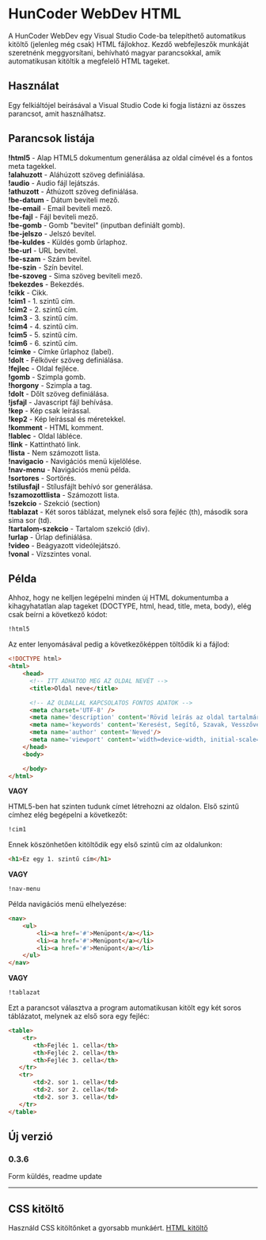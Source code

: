 # HunCoder WebDev HTML

A HunCoder WebDev egy Visual Studio Code-ba telepíthető automatikus kitöltő (jelenleg még csak) HTML fájlokhoz. Kezdő webfejleszők munkáját szeretnénk meggyorsítani, behívható magyar parancsokkal, amik automatikusan kitöltik a megfelelő HTML tageket.

## Használat

Egy felkiáltójel beírásával a Visual Studio Code ki fogja listázni az összes parancsot, amit használhatsz.

## Parancsok listája

**!html5** - Alap HTML5 dokumentum generálása az oldal címével és a fontos meta tagekkel.  
**!alahuzott** - Aláhúzott szöveg definiálása.  
**!audio** - Audio fájl lejátszás.  
**!athuzott** - Áthúzott szöveg definiálása.  
**!be-datum** - Dátum beviteli mező.  
**!be-email** - Email beviteli mező.  
**!be-fajl** - Fájl beviteli mező.  
**!be-gomb** - Gomb "bevitel" (inputban definiált gomb).  
**!be-jelszo** - Jelszó bevitel.  
**!be-kuldes** - Küldés gomb űrlaphoz.  
**!be-url** - URL bevitel.  
**!be-szam** - Szám bevitel.  
**!be-szin** - Szín bevitel.  
**!be-szoveg** - Sima szöveg beviteli mező.  
**!bekezdes** - Bekezdés.  
**!cikk** - Cikk.  
**!cim1** - 1. szintű cím.  
**!cim2** - 2. szintű cím.  
**!cim3** - 3. szintű cím.  
**!cim4** - 4. szintű cím.  
**!cim5** - 5. szintű cím.  
**!cim6** - 6. szintű cím.  
**!cimke** - Címke űrlaphoz (label).  
**!dolt** - Félkövér szöveg definiálása.  
**!fejlec** - Oldal fejléce.  
**!gomb** - Szimpla gomb.  
**!horgony** - Szimpla a tag.  
**!dolt** - Dőlt szöveg definiálása.  
**!jsfajl** - Javascript fájl behívása.  
**!kep** - Kép csak leírással.  
**!kep2** - Kép leírással és méretekkel.  
**!komment** - HTML komment.  
**!lablec** - Oldal lábléce.  
**!link** - Kattintható link.  
**!lista** - Nem számozott lista.  
**!navigacio** - Navigációs menü kijelölése.  
**!nav-menu** - Navigációs menü példa.  
**!sortores** - Sortörés.  
**!stilusfajl** - Stílusfájlt behívó sor generálása.  
**!szamozottlista** - Számozott lista.  
**!szekcio** - Szekció (section)  
**!tablazat** - Két soros táblázat, melynek első sora fejléc (th), második sora sima sor (td).  
**!tartalom-szekcio** - Tartalom szekció (div).  
**!urlap** - Űrlap definiálása.  
**!video** - Beágyazott videólejátszó.  
**!vonal** - Vízszintes vonal.

## Példa

Ahhoz, hogy ne kelljen legépelni minden új HTML dokumentumba a kihagyhatatlan alap tageket (DOCTYPE, html, head,
title, meta, body), elég csak beírni a következő kódot:

```html
!html5
```

Az enter lenyomásával pedig a következőképpen töltődik ki a fájlod:

```html
<!DOCTYPE html>
<html>
    <head>
      <!-- ITT ADHATOD MEG AZ OLDAL NEVÉT -->
      <title>Oldal neve</title>

      <!-- AZ OLDALLAL KAPCSOLATOS FONTOS ADATOK -->
      <meta charset='UTF-8' />
      <meta name='description' content='Rövid leírás az oldal tartalmáról'/>
      <meta name='keywords' content='Keresést, Segítő, Szavak, Vesszővel, Elválasztva'/>
      <meta name='author' content='Neved'/>
      <meta name='viewport' content='width=device-width, initial-scale=1.0'/>
    </head>
    <body>

    </body>
</html>
```

**VAGY**

HTML5-ben hat szinten tudunk címet létrehozni az oldalon. Első szintű címhez elég begépelni a következőt:

~~~html
!cim1
~~~

Ennek köszönhetően kitöltődik egy első szintű cím az oldalunkon:

~~~html
<h1>Ez egy 1. szintű cím</h1>
~~~

**VAGY**

~~~html
!nav-menu
~~~

Példa navigációs menü elhelyezése:

~~~html
<nav>
    <ul>
        <li><a href='#'>Menüpont</a></li>
        <li><a href='#'>Menüpont</a></li>
        <li><a href='#'>Menüpont</a></li>
    </ul>
</nav>
~~~


**VAGY**

~~~html
!tablazat
~~~

Ezt a parancsot választva a program automatikusan kitölt egy két soros táblázatot, melynek az első sora egy fejléc:

~~~html
<table>
    <tr>
       <th>Fejléc 1. cella</th>
       <th>Fejléc 2. cella</th>
       <th>Fejléc 3. cella</th>
   </tr>
   <tr>
       <td>2. sor 1. cella</td>
       <td>2. sor 2. cella</td>
       <td>2. sor 3. cella</td>
   </tr>
</table>
~~~

## Új verzió

### 0.3.6

Form küldés, readme update

---

## CSS kitöltő

Használd CSS kitöltőnket a gyorsabb munkáért. [HTML kitöltő](https://marketplace.visualstudio.com/items?itemName=HunCoder.huncoder-webdev-css)
